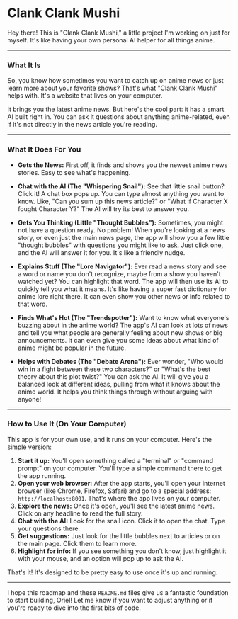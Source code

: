 # Clank Clank Mushi

Hey there! This is "Clank Clank Mushi," a little project I'm working on just for myself. It's like having your own personal AI helper for all things anime.

---

### What It Is

So, you know how sometimes you want to catch up on anime news or just learn more about your favorite shows? That's what "Clank Clank Mushi" helps with. It's a website that lives on your computer.

It brings you the latest anime news. But here's the cool part: it has a smart AI built right in. You can ask it questions about anything anime-related, even if it's not directly in the news article you're reading.

---

### What It Does For You

* **Gets the News:** First off, it finds and shows you the newest anime news stories. Easy to see what's happening.

* **Chat with the AI (The "Whispering Snail"):** See that little snail button? Click it! A chat box pops up. You can type almost anything you want to know. Like, "Can you sum up this news article?" or "What if Character X fought Character Y?" The AI will try its best to answer you.

* **Gets You Thinking (Little "Thought Bubbles"):** Sometimes, you might not have a question ready. No problem! When you're looking at a news story, or even just the main news page, the app will show you a few little "thought bubbles" with questions you might like to ask. Just click one, and the AI will answer it for you. It's like a friendly nudge.

* **Explains Stuff (The "Lore Navigator"):** Ever read a news story and see a word or name you don't recognize, maybe from a show you haven't watched yet? You can highlight that word. The app will then use its AI to quickly tell you what it means. It's like having a super fast dictionary for anime lore right there. It can even show you other news or info related to that word.

* **Finds What's Hot (The "Trendspotter"):** Want to know what everyone's buzzing about in the anime world? The app's AI can look at lots of news and tell you what people are generally feeling about new shows or big announcements. It can even give you some ideas about what kind of anime might be popular in the future.

* **Helps with Debates (The "Debate Arena"):** Ever wonder, "Who would win in a fight between these two characters?" or "What's the best theory about this plot twist?" You can ask the AI. It will give you a balanced look at different ideas, pulling from what it knows about the anime world. It helps you think things through without arguing with anyone!

---

### How to Use It (On Your Computer)

This app is for your own use, and it runs on your computer. Here's the simple version:

1.  **Start it up:** You'll open something called a "terminal" or "command prompt" on your computer. You'll type a simple command there to get the app running.
2.  **Open your web browser:** After the app starts, you'll open your internet browser (like Chrome, Firefox, Safari) and go to a special address: `http://localhost:8001`. That's where the app lives on your computer.
3.  **Explore the news:** Once it's open, you'll see the latest anime news. Click on any headline to read the full story.
4.  **Chat with the AI:** Look for the snail icon. Click it to open the chat. Type your questions there.
5.  **Get suggestions:** Just look for the little bubbles next to articles or on the main page. Click them to learn more.
6.  **Highlight for info:** If you see something you don't know, just highlight it with your mouse, and an option will pop up to ask the AI.

That's it! It's designed to be pretty easy to use once it's up and running.

---

I hope this roadmap and these `README.md` files give us a fantastic foundation to start building, Oriel! Let me know if you want to adjust anything or if you're ready to dive into the first bits of code.
